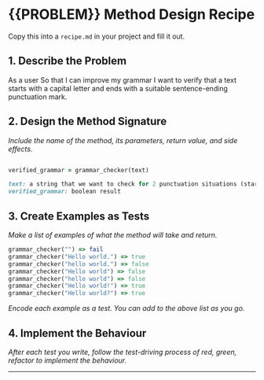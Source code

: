 # {{PROBLEM}} Method Design Recipe

Copy this into a `recipe.md` in your project and fill it out.

## 1. Describe the Problem

As a user
So that I can improve my grammar
I want to verify that a text starts with a capital letter and ends with a suitable sentence-ending punctuation mark.

## 2. Design the Method Signature

_Include the name of the method, its parameters, return value, and side effects._


```ruby

verified_grammar = grammar_checker(text)

text: a string that we want to check for 2 punctuation situations (start with capital letter and end with a fullstop, exclamation mark or question mark)
verified_grammar: boolean result

```

## 3. Create Examples as Tests

_Make a list of examples of what the method will take and return._



```ruby
grammar_checker("") => fail
grammar_checker("Hello world.") => true
grammar_checker("hello world.") => false
grammar_checker("Hello world") => false
grammar_checker("hello world") => false
grammar_checker("Hello world!") => true
grammar_checker("Hello world?") => true
```

_Encode each example as a test. You can add to the above list as you go._

## 4. Implement the Behaviour

_After each test you write, follow the test-driving process of red, green, refactor to implement the behaviour._


<!-- BEGIN GENERATED SECTION DO NOT EDIT -->

---
